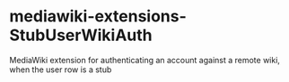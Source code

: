 # mediawiki-extensions-StubUserWikiAuth
MediaWiki extension for authenticating an account against a remote wiki, when the user row is a stub
